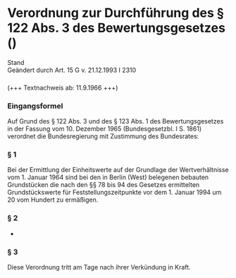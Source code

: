 Verordnung zur Durchführung des § 122 Abs. 3 des Bewertungsgesetzes ()
======================================================================

Stand  
Geändert durch Art. 15 G v. 21.12.1993 I 2310

### 

(+++ Textnachweis ab: 11.9.1966 +++)

### Eingangsformel

Auf Grund des § 122 Abs. 3 und des § 123 Abs. 1 des Bewertungsgesetzes in der Fassung vom 10. Dezember 1965 (Bundesgesetzbl. I S. 1861) verordnet die Bundesregierung mit Zustimmung des Bundesrates:

### § 1

Bei der Ermittlung der Einheitswerte auf der Grundlage der Wertverhältnisse vom 1. Januar 1964 sind bei den in Berlin (West) belegenen bebauten Grundstücken die nach den §§ 78 bis 94 des Gesetzes ermittelten Grundstückswerte für Feststellungszeitpunkte vor dem 1. Januar 1994 um 20 vom Hundert zu ermäßigen.

### § 2

-

### § 3

Diese Verordnung tritt am Tage nach ihrer Verkündung in Kraft.
